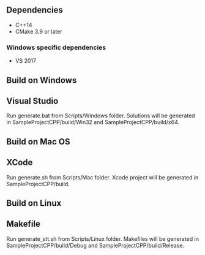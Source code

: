 ## Dependencies
* C++14 
* CMake 3.9 or later

### Windows specific dependencies
* VS 2017


## Build on Windows

## Visual Studio
Run generate.bat from Scripts/Windows folder. Solutions will be generated in SampleProjectCPP/build/Win32 and SampleProjectCPP/build/x64.


## Build on Mac OS

## XCode
Run generate.sh from Scripts/Mac folder. Xcode project will be generated in SampleProjectCPP/build.


## Build on Linux

## Makefile
Run generate_stt.sh from Scripts/Linux folder. Makefiles will be generated in SampleProjectCPP/build/Debug and SampleProjectCPP/build/Release.